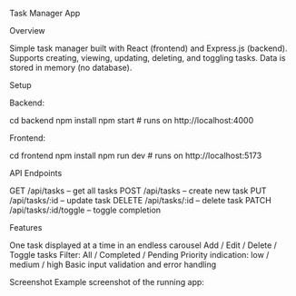 Task Manager App


Overview

Simple task manager built with React (frontend) and Express.js (backend).
Supports creating, viewing, updating, deleting, and toggling tasks.
Data is stored in memory (no database).


Setup

Backend:

cd backend
npm install
npm start   # runs on http://localhost:4000

Frontend:

cd frontend
npm install
npm run dev # runs on http://localhost:5173


API Endpoints

GET /api/tasks – get all tasks
POST /api/tasks – create new task
PUT /api/tasks/:id – update task
DELETE /api/tasks/:id – delete task
PATCH /api/tasks/:id/toggle – toggle completion


Features

One task displayed at a time in an endless carousel
Add / Edit / Delete / Toggle tasks
Filter: All / Completed / Pending
Priority indication: low / medium / high
Basic input validation and error handling


Screenshot
Example screenshot of the running app: